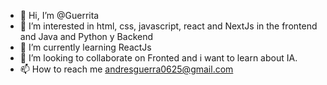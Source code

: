 - 👋 Hi, I’m @Guerrita
- 👀 I’m interested in html, css, javascript, react and NextJs in the frontend and Java and Python y Backend
- 🌱 I’m currently learning ReactJs
- 💞️ I’m looking to collaborate on Fronted and i want to learn about IA.
- 📫 How to reach me andresguerra0625@gmail.com

<!---
Guerrita/Guerrita is a ✨ special ✨ repository because its `README.md` (this file) appears on your GitHub profile.
You can click the Preview link to take a look at your changes.
--->
